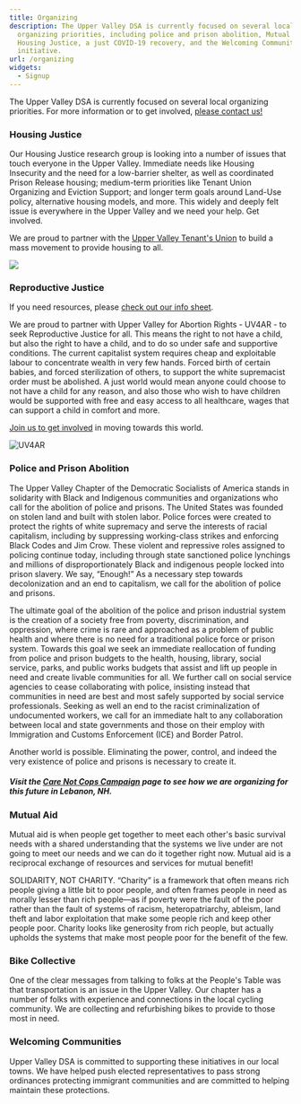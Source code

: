 ```yaml
---
title: Organizing
description: The Upper Valley DSA is currently focused on several local
  organizing priorities, including police and prison abolition, Mutual Aid,
  Housing Justice, a just COVID-19 recovery, and the Welcoming Communities
  initiative.
url: /organizing
widgets:
  - Signup
---
```



The Upper Valley DSA is currently focused on several local organizing priorities. For more information or to get involved, [please contact us! ](https://uppervalleydsa.org/contact/)

### Housing Justice

Our Housing Justice research group is looking into a number of issues that touch everyone in the Upper Valley.  Immediate needs like Housing Insecurity and the need for a low-barrier shelter, as well as coordinated Prison Release housing; medium-term priorities like Tenant Union Organizing and Eviction Support; and longer term goals around Land-Use policy, alternative housing models, and more. This widely and deeply felt issue is everywhere in the Upper Valley and we need your help. Get involved. 

We are proud to partner with the [Upper Valley Tenant's Union](https://www.uppervalleytenants.org/) to build a mass movement to provide housing to all. 

![](/uploads/uvtu.png)

### Reproductive Justice

If you need resources, please [check out our info sheet](https://docs.google.com/document/d/1vwqsYHljgU_6XBahkBfP0lE0H8_rFRhvwZOSc7SYnUo/edit?usp=sharing). 

We are proud to partner with Upper Valley for Abortion Rights - UV4AR - to seek Reproductive Justice for all. This means the right to not have a child, but also the right to have a child, and to do so under safe and supportive conditions. The current capitalist system requires cheap and exploitable labour to concentrate wealth in very few hands. Forced birth of certain babies, and forced sterilization of others, to support the white supremacist order must be abolished. A just world would mean anyone could choose to not have a child for any reason, and also those who wish to have children would be supported with free and easy access to all healthcare, wages that can support a child in comfort and more. 

[Join us to get involved](/contact) in moving towards this world. 

![UV4AR](/uploads/upper-valley-for-abortion-rights-uv4r.png "Upper Valley for Abortion Rights")

### Police and Prison Abolition

The Upper Valley Chapter of the Democratic Socialists of America stands in solidarity with Black and Indigenous communities and organizations who call for the abolition of police and prisons. The United States was founded on stolen land and built with stolen labor. Police forces were created to protect the rights of white supremacy and serve the interests of racial capitalism, including by suppressing working-class strikes and enforcing Black Codes and Jim Crow. These violent and repressive roles assigned to policing continue today, including through state sanctioned police lynchings and millions of disproportionately Black and indigenous people locked into prison slavery. We say, “Enough!” As a necessary step towards decolonization and an end to capitalism, we call for the abolition of police and prisons.

The ultimate goal of the abolition of the police and prison industrial system is the creation of a society free from poverty, discrimination, and oppression, where crime is rare and approached as a problem of public health and where there is no need for a traditional police force or prison system. Towards this goal we seek an immediate reallocation of funding from police and prison budgets to the health, housing, library, social service, parks, and public works budgets that assist and lift up people in need and create livable communities for all. We further call on social service agencies to cease collaborating with police, insisting instead that communities in need are best and most safely supported by social service professionals. Seeking as well an end to the racist criminalization of undocumented workers, we call for an immediate halt to any collaboration between local and state governments and those on their employ with Immigration and Customs Enforcement (ICE) and Border Patrol.

Another world is possible. Eliminating the power, control, and indeed the very existence of police and prisons is necessary to create it.

##### Visit the [Care Not Cops Campaign](/care-not-cops) page to see how we are organizing for this future in Lebanon, NH.

### Mutual Aid

Mutual aid is when people get together to meet each other's basic survival needs with a shared understanding that the systems we live under are not going to meet our needs and we can do it together right now. Mutual aid is a reciprocal exchange of resources and services for mutual benefit!

SOLIDARITY, NOT CHARITY. “Charity” is a framework that often means rich people giving a little bit to poor people, and often frames people in need as morally lesser than rich people—as if poverty were the fault of the poor rather than the fault of systems of racism, heteropatriarchy, ableism, land theft and labor exploitation that make some people rich and keep other people poor. Charity looks like generosity from rich people, but actually upholds the systems that make most people poor for the benefit of the few.

### Bike Collective

One of the clear messages from talking to folks at the People's Table was that transportation is an issue in the Upper Valley. Our chapter has a number of folks with experience and connections in the local cycling community. We are collecting and refurbishing bikes to provide to those most in need. 

### Welcoming Communities

Upper Valley DSA is committed to supporting these initiatives in our local towns. We have helped push elected representatives to pass strong ordinances protecting immigrant communities and are committed to helping maintain these protections.